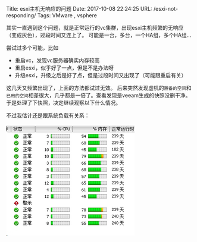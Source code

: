 Title: esxi主机无响应的问题
Date: 2017-10-08 22:24:25
URL: /esxi-not-responding/
Tags: VMware , vsphere

其实一直遇到这个问题，就是正常运行的vc集群，出现esxi主机频繁的无响应（变成灰色），过段时间又连上了。
可能是一台，多台，一个HA组，多个HA组...

尝试过多个可能，比如
- 重启vc，发现vc服务器确实内存较高
- 重启esxi，似乎好了一点，但是不是办法呀
- 升级esxi，升级之后是好了点，但是过段时间又出现了（可能跟重启有关）

这几天又频繁出现了，上面的方法都试过无效。
后来突然发现虚机的`置备的空间`和`已用的空间`相差很大，几乎都是一倍了。查看发现是veeam生成的快照没删干净。
于是处理了下快照，决定继续观察以下什么情况。

不过我估计还是跟系统负载有关系：

![](./_image/2017-10-08-22-34-17.jpg)
